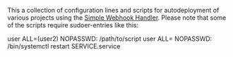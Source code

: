 This a collection of configuration lines and scripts for autodeployment of various projects using the [Simple Webhook Handler](https://gitlab.com/Sheppy_/simple-webhook-handler). Please note that some of the scripts require sudoer-entries like this:

  user ALL=(user2) NOPASSWD: /path/to/script
  user ALL=        NOPASSWD: /bin/systemctl restart SERVICE.service
